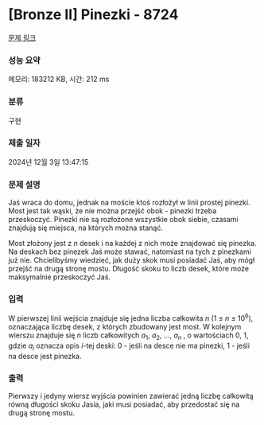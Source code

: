 # [Bronze II] Pinezki - 8724 

[문제 링크](https://www.acmicpc.net/problem/8724) 

### 성능 요약

메모리: 183212 KB, 시간: 212 ms

### 분류

구현

### 제출 일자

2024년 12월 3일 13:47:15

### 문제 설명

<p style="user-select: auto !important;">Jaś wraca do domu, jednak na moście ktoś rozłożył w linii prostej pinezki. Most jest tak wąski, że nie można przejść obok - pinezki trzeba przeskoczyć. Pinezki nie są rozłożone wszystkie obok siebie, czasami znajdują się miejsca, na których można stanąć.</p>

<p style="user-select: auto !important;">Most złożony jest z <em style="user-select: auto !important;">n</em> desek i na każdej z nich może znajdować się pinezka. Na deskach bez pinezek Jaś może stawać, natomiast na tych z pinezkami już nie. Chcielibyśmy wiedzieć, jak duży skok musi posiadać Jaś, aby mógł przejść na drugą stronę mostu. Długość skoku to liczb desek, które może maksymalnie przeskoczyć Jaś.</p>

### 입력 

 <p style="user-select: auto !important;">W pierwszej linii wejścia znajduje się jedna liczba całkowita <em style="user-select: auto !important;">n</em> (1 ≤ <em style="user-select: auto !important;">n</em> ≤ 10<sup style="user-select: auto !important;">6</sup>), oznaczająca liczbę desek, z których zbudowany jest most. W kolejnym wierszu znajduje się <em style="user-select: auto !important;">n</em> liczb całkowitych <em style="user-select: auto !important;">a</em><sub style="user-select: auto !important;">1</sub>, <em style="user-select: auto !important;">a</em><sub style="user-select: auto !important;">2</sub>, ..., <em style="user-select: auto !important;">a<sub style="user-select: auto !important;">n</sub></em> , o wartościach 0, 1, gdzie <em style="user-select: auto !important;">a<sub style="user-select: auto !important;">i</sub></em> oznacza opis <em style="user-select: auto !important;">i</em>-tej deski: 0 - jeśli na desce nie ma pinezki, 1 - jeśli na desce jest pinezka.</p>

### 출력 

 <p style="user-select: auto !important;">Pierwszy i jedyny wiersz wyjścia powinien zawierać jedną liczbę całkowitą równą długości skoku Jasia, jaki musi posiadać, aby przedostać się na drugą stronę mostu.</p>

